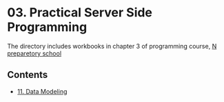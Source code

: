 # 03. Practical Server Side Programming 

The directory includes workbooks in chapter 3 of programming course, [N preparetory school](https://www.nnn.ed.nico/)

## Contents
- [11. Data Modeling]()